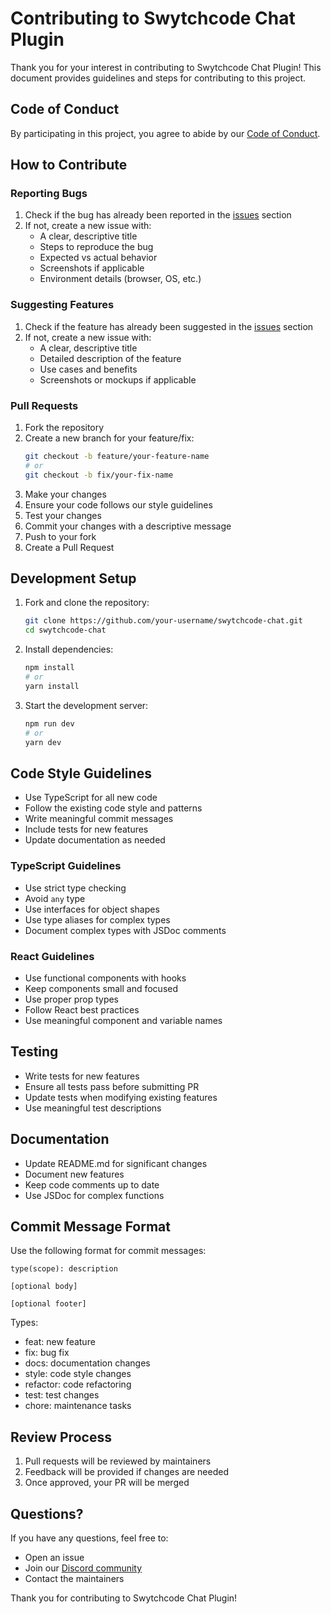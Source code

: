# Contributing to Swytchcode Chat Plugin

Thank you for your interest in contributing to Swytchcode Chat Plugin! This document provides guidelines and steps for contributing to this project.

## Code of Conduct

By participating in this project, you agree to abide by our [Code of Conduct](CODE_OF_CONDUCT.md).

## How to Contribute

### Reporting Bugs

1. Check if the bug has already been reported in the [issues](https://github.com/swytchcode/swytchcode-chat/issues) section
2. If not, create a new issue with:
   - A clear, descriptive title
   - Steps to reproduce the bug
   - Expected vs actual behavior
   - Screenshots if applicable
   - Environment details (browser, OS, etc.)

### Suggesting Features

1. Check if the feature has already been suggested in the [issues](https://github.com/swytchcode/swytchcode-chat/issues) section
2. If not, create a new issue with:
   - A clear, descriptive title
   - Detailed description of the feature
   - Use cases and benefits
   - Screenshots or mockups if applicable

### Pull Requests

1. Fork the repository
2. Create a new branch for your feature/fix:
   ```bash
   git checkout -b feature/your-feature-name
   # or
   git checkout -b fix/your-fix-name
   ```
3. Make your changes
4. Ensure your code follows our style guidelines
5. Test your changes
6. Commit your changes with a descriptive message
7. Push to your fork
8. Create a Pull Request

## Development Setup

1. Fork and clone the repository:
   ```bash
   git clone https://github.com/your-username/swytchcode-chat.git
   cd swytchcode-chat
   ```

2. Install dependencies:
   ```bash
   npm install
   # or
   yarn install
   ```

3. Start the development server:
   ```bash
   npm run dev
   # or
   yarn dev
   ```

## Code Style Guidelines

- Use TypeScript for all new code
- Follow the existing code style and patterns
- Write meaningful commit messages
- Include tests for new features
- Update documentation as needed

### TypeScript Guidelines

- Use strict type checking
- Avoid `any` type
- Use interfaces for object shapes
- Use type aliases for complex types
- Document complex types with JSDoc comments

### React Guidelines

- Use functional components with hooks
- Keep components small and focused
- Use proper prop types
- Follow React best practices
- Use meaningful component and variable names

## Testing

- Write tests for new features
- Ensure all tests pass before submitting PR
- Update tests when modifying existing features
- Use meaningful test descriptions

## Documentation

- Update README.md for significant changes
- Document new features
- Keep code comments up to date
- Use JSDoc for complex functions

## Commit Message Format

Use the following format for commit messages:

```
type(scope): description

[optional body]

[optional footer]
```

Types:
- feat: new feature
- fix: bug fix
- docs: documentation changes
- style: code style changes
- refactor: code refactoring
- test: test changes
- chore: maintenance tasks

## Review Process

1. Pull requests will be reviewed by maintainers
2. Feedback will be provided if changes are needed
3. Once approved, your PR will be merged

## Questions?

If you have any questions, feel free to:
- Open an issue
- Join our [Discord community](https://discord.com/invite/zuSXSv5GWs)
- Contact the maintainers

Thank you for contributing to Swytchcode Chat Plugin! 